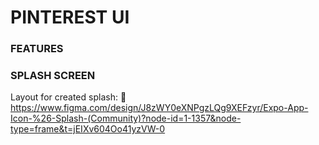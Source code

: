 # PINTEREST UI


### FEATURES

### SPLASH SCREEN

Layout for created splash: 
🔗 https://www.figma.com/design/J8zWY0eXNPgzLQg9XEFzyr/Expo-App-Icon-%26-Splash-(Community)?node-id=1-1357&node-type=frame&t=jEIXv604Oo41yzVW-0